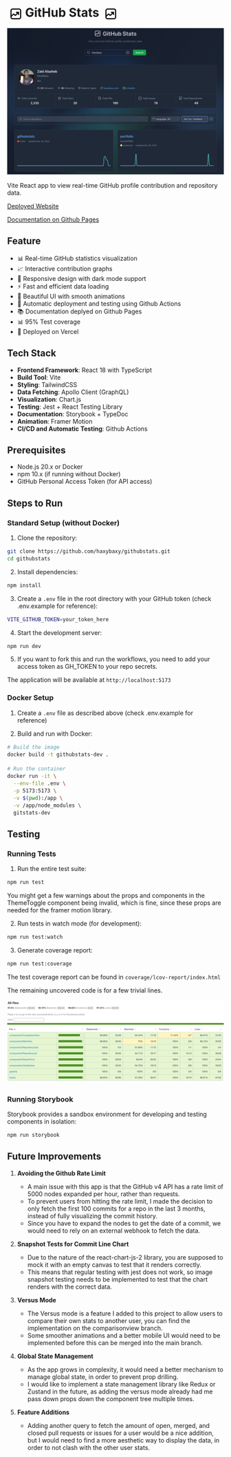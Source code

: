 # <img src="./public/favicon.svg" alt="GitStats Logo" width="30" height="30" style="vertical-align: middle; margin-left: 5px;"> GitHub Stats <img src="./public/favicon.svg" alt="GitStats Logo" width="30" height="30" style="vertical-align: middle; margin-left: 5px;">
![Screenshot](./public/screenshot.jpeg "Screenshot")

Vite React app to view real-time GitHub profile contribution and repository data.

[Deployed Website](https://githubstats-murex.vercel.app/)

[Documentation on Github Pages](https://haxybaxy.github.io/githubstats/)

## Feature

- 📊 Real-time GitHub statistics visualization
- 📈 Interactive contribution graphs
- 📱 Responsive design with dark mode support
- ⚡ Fast and efficient data loading
- 🎨 Beautiful UI with smooth animations
- 🤖 Automatic deployment and testing using Github Actions
- 📚 Documentation deplyed on Github Pages
- 📊 95% Test coverage
- 🚀 Deployed on Vercel


## Tech Stack

- **Frontend Framework**: React 18 with TypeScript
- **Build Tool**: Vite
- **Styling**: TailwindCSS
- **Data Fetching**: Apollo Client (GraphQL)
- **Visualization**: Chart.js
- **Testing**: Jest + React Testing Library
- **Documentation**: Storybook + TypeDoc
- **Animation**: Framer Motion
- **CI/CD and  Automatic Testing**: Github Actions

## Prerequisites

- Node.js 20.x or Docker
- npm 10.x (if running without Docker)
- GitHub Personal Access Token (for API access)

## Steps to Run

### Standard Setup (without Docker)

1. Clone the repository:
```bash
git clone https://github.com/haxybaxy/githubstats.git
cd githubstats
```

2. Install dependencies:
```bash
npm install
```

3. Create a `.env` file in the root directory with your GitHub token (check .env.example for reference):
```bash
VITE_GITHUB_TOKEN=your_token_here
```

4. Start the development server:
```bash
npm run dev
```

5. If you want to fork this and run the workflows, you need to add your access token as GH_TOKEN to your repo secrets. 

The application will be available at `http://localhost:5173`

### Docker Setup

1. Create a `.env` file as described above 
(check .env.example for reference)

2. Build and run with Docker:
```bash
# Build the image
docker build -t githubstats-dev .

# Run the container
docker run -it \
  --env-file .env \
  -p 5173:5173 \
  -v $(pwd):/app \
  -v /app/node_modules \
  gitstats-dev
```

## Testing

### Running Tests

1. Run the entire test suite:
```bash
npm run test
```
You might get a few warnings about the props and components in the ThemeToggle component being invalid, which is fine, since these props are needed for the framer motion library.

2. Run tests in watch mode (for development):
```bash
npm run test:watch
```

3. Generate coverage report:
```bash
npm run test:coverage
```

The test coverage report can be found in `coverage/lcov-report/index.html`

The remaining uncovered code is for a few trivial lines.

![alt text](./public/coverage.png)

### Running Storybook

Storybook provides a sandbox environment for developing and testing components in isolation:

```bash
npm run storybook
```




## Future Improvements

1. **Avoiding the Github Rate Limit**
   - A main issue with this app is that the GitHub v4 API has a rate limit of 5000 nodes expanded per hour, rather than requests.
   - To prevent users from hitting the rate limit, I made the decision to only fetch the first 100 commits for a repo in the last 3 months, instead of fully visualizing the commit history.
   - Since you have to expand the nodes to get the date of a commit, we would need to rely on an external webhook to fetch the data.

2. **Snapshot Tests for Commit Line Chart**
   - Due to the nature of the react-chart-js-2 library, you are supposed to mock it with an empty canvas to test that it renders correctly.
   - This means that regular testing with jest does not work, so image snapshot testing needs to be implemented to test that the chart renders with the correct data.

4. **Versus Mode**
   - The Versus mode is a feature I added to this project to allow users to compare their own stats to another user, you can find the implementation on the comparisonview branch.
   - Some smoother animations and a better mobile UI would need to be implemented before this can be merged into the main branch.

5. **Global State Management**
   - As the app grows in complexity, it would need a better mechanism to manage global state, in order to prevent prop drilling.
   - I would like to implement a state management library like Redux or Zustand in the future, as adding the versus mode already had me pass down props down the component tree multiple times.

6. **Feature Additions**
   - Adding another query to fetch the amount of open, merged, and closed pull requests or issues for a user would be a nice addition, but I would need to find a more aesthetic way to display the data, in order to not clash with the other user stats.
